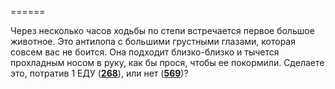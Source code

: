 ======

Через несколько часов ходьбы по степи встречается первое большое животное. Это антилопа с большими грустными глазами, которая совсем вас не боится. Она подходит близко-близко и тычется прохладным носом в руку, как бы прося, чтобы ее покормили. Сделаете это, потратив 1 ЕДУ ([**268**](#n_268)), или нет ([**569**](#n_569))?

